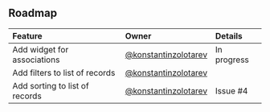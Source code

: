 ## Roadmap

Feature                         | Owner                                                            | Details
:-------------------------------|:-----------------------------------------------------------------|:-------------------
Add widget for associations     | [@konstantinzolotarev](https://github.com/konstantinzolotarev)   | In progress
Add filters to list of records  | [@konstantinzolotarev](https://github.com/konstantinzolotarev)   |
Add sorting to list of records  | [@konstantinzolotarev](https://github.com/konstantinzolotarev)   | Issue #4
